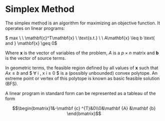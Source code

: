 # Simplex Method

The simplex method is an algorithm for maximizing an objective function. It operates on linear programs:

$ max \ \ \mathbf{c}^T\mathbf{x} \\ 
\text{s.t.} \ \ A\mathbf{x} \leq b \text{    and } \mathbf{x} \geq 0$

Where $\mathbf{x}$ is the vector of variables of the problem, $A$ is a $p\times n$ matrix and $\mathbf{b}$ is the vector of source terms.

In geometric terms, the feasible region defined by all values of $\mathbf{x}$ such that $A x ≤ b$ and $ ∀ i , x i ≥ 0 $ is a (possibly unbounded) convex polytope. An extreme point or vertex of this polytope is known as basic feasible solution (BFS).

A linear program in standard form can be represented as a tableau of the form

```math
\begin{bmatrix}1&-\mathbf {c} ^{T}&0\\0&\mathbf {A} &\mathbf {b} \end{bmatrix}
```